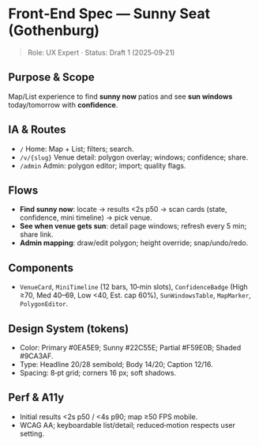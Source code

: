 # Front‑End Spec — Sunny Seat (Gothenburg)

> Role: UX Expert · Status: Draft 1 (2025‑09‑21)

## Purpose & Scope
Map/List experience to find **sunny now** patios and see **sun windows** today/tomorrow with **confidence**.

## IA & Routes
- `/` Home: Map + List; filters; search.  
- `/v/{slug}` Venue detail: polygon overlay; windows; confidence; share.  
- `/admin` Admin: polygon editor; import; quality flags.

## Flows
- **Find sunny now**: locate → results <2s p50 → scan cards (state, confidence, mini timeline) → pick venue.  
- **See when venue gets sun**: detail page windows; refresh every 5 min; share link.  
- **Admin mapping**: draw/edit polygon; height override; snap/undo/redo.

## Components
- `VenueCard`, `MiniTimeline` (12 bars, 10‑min slots), `ConfidenceBadge` (High ≥70, Med 40–69, Low <40, Est. cap 60%), `SunWindowsTable`, `MapMarker`, `PolygonEditor`.

## Design System (tokens)
- Color: Primary #0EA5E9; Sunny #22C55E; Partial #F59E0B; Shaded #9CA3AF.  
- Type: Headline 20/28 semibold; Body 14/20; Caption 12/16.  
- Spacing: 8‑pt grid; corners 16 px; soft shadows.

## Perf & A11y
- Initial results <2s p50 / <4s p90; map ≥50 FPS mobile.  
- WCAG AA; keyboardable list/detail; reduced‑motion respects user setting.
